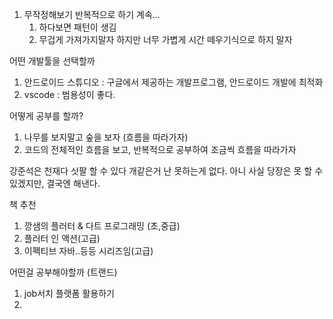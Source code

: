 
1. 무작정해보기 반복적으로 하기 계속...
	1. 하다보면 패턴이 생김
	2. 무겁게 가져가지말자 하지만 너무 가볍게 시간 떼우기식으로 하지 말자


어떤 개발툴을 선택할까
1. 안드로이드 스튜디오 : 구글에서 제공하는 개발프로그램, 안드로이드 개발에 최적화
2. vscode : 범용성이 좋다. 

어떻게 공부를 할까?
1. 나무를 보지말고 숲을 보자 (흐름을 따라가자)
2. 코드의 전체적인 흐름을 보고, 반복적으로 공부하여 조금씩 흐름을 따라가자


강준석은 천재다 싯팔 할 수 있다 개같은거 난 못하는게 없다.
아니 사실 당장은 못 할 수 있겠지만, 결국엔 해낸다.

책 추천 
1. 깡샘의 플러터 & 다트 프로그래밍 (초,중급)
2. 플러터 인 액션(고급)
3. 이펙티브 자바..등등 시리즈임(고급)

어떤걸 공부해야할까 (트랜드)
1. job서치 플랫폼 활용하기
2. 